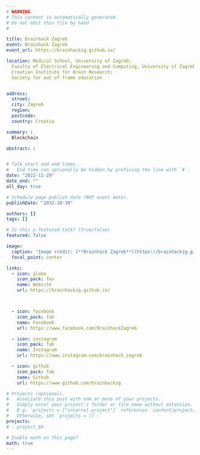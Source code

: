 ```yaml
---
# WARNING
# This content is automatically generated
# Do not edit this file by hand
#

title: Brainhack Zagreb
event: Brainhack Zagreb
event_url: https://brainhackzg.github.io/

location: Medical School, University of Zagreb;
  Faculty of Electrical Engineering and Computing, University of Zagreb;
  Croatian Institute for Brain Research;
  Society for out of frame education


address:
  street:
  city: Zagreb
  region:
  postcode:
  country: Croatia

summary: |
  Blockchain

abstract: |


# Talk start and end times.
#   End time can optionally be hidden by prefixing the line with `#`.
date: "2022-11-29"
date_end: ""
all_day: true

# Schedule page publish date (NOT event date).
publishDate: "2032-10-30"

authors: []
tags: []

# Is this a featured talk? (true/false)
featured: false

image:
  caption: "Image credit: [**Brainhack Zagreb**](https://brainhackzg.github.io/)"
  focal_point: center

links:
  - icon: globe
    icon_pack: fas
    name: Website
    url: https://brainhackzg.github.io/



  - icon: facebook
    icon_pack: fab
    name: Facebook
    url: https://www.facebook.com/BrainhackZagreb

  - icon: instagram
    icon_pack: fab
    name: Instagram
    url: https://www.instagram.com/brainhack_zagreb

  - icon: github
    icon_pack: fab
    name: Github
    url: https://www.github.com/brainhackzg

# Projects (optional).
#   Associate this post with one or more of your projects.
#   Simply enter your project's folder or file name without extension.
#   E.g. `projects = ["internal-project"]` references `content/project/deep-learning/index.md`.
#   Otherwise, set `projects = []`.
projects:
# - project_84

# Enable math on this page?
math: true
---
```

